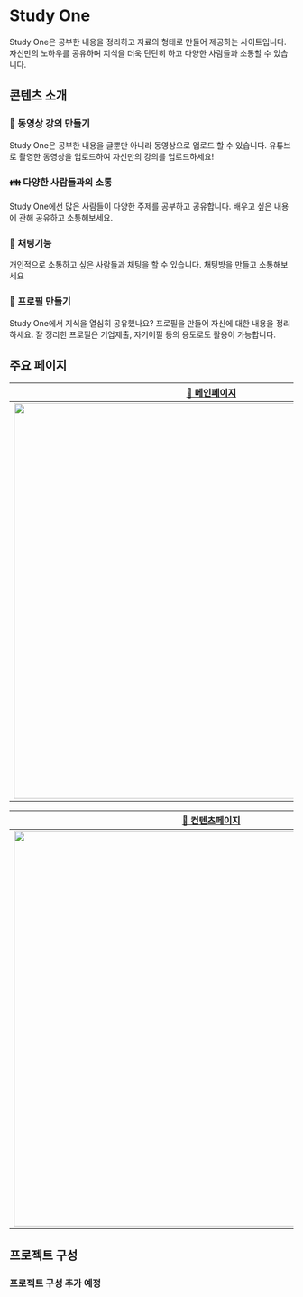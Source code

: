 # Study One
Study One은 공부한 내용을 정리하고 자료의 형태로 만들어 제공하는 사이트입니다. 자신만의 노하우를 공유하며 지식을 더욱 단단히 하고 다양한 사람들과 소통할 수 있습니다.

## 콘텐츠 소개
### :movie_camera: 동영상 강의 만들기
Study One은 공부한 내용을 글뿐만 아니라 동영상으로 업로드 할 수 있습니다. 유튜브로 촬영한 동영상을 업로드하여 자신만의 강의를 업로드하세요!

### :family: 다양한 사람들과의 소통
Study One에선 많은 사람들이 다양한 주제를 공부하고 공유합니다. 배우고 싶은 내용에 관해 공유하고 소통해보세요.

### :speech_balloon: 채팅기능
개인적으로 소통하고 싶은 사람들과 채팅을 할 수 있습니다. 채팅방을 만들고 소통해보세요

### :european_castle: 프로필 만들기
Study One에서 지식을 열심히 공유했나요? 프로필을 만들어 자신에 대한 내용을 정리하세요. 잘 정리한 프로필은 기업제출, 자기어필 등의 용도로도 활용이 가능합니다. 

## 주요 페이지
|[🔗 메인페이지](link-here)|[🔗 로그인페이지](link-here)|[🔗 프로젝트페이지](link-here)|[🔗 스터디페이지](link-here)|
|:--:|:--:|:--:|:--:|
|<img width='700' src='https://user-images.githubusercontent.com/34386511/120405695-217ef580-c384-11eb-8e67-15fd74cede99.png'>|<img width='700' src='https://user-images.githubusercontent.com/34386511/119347459-85475580-bcd6-11eb-97db-37ed18d3a1c2.png'>|<img width='700' src='https://user-images.githubusercontent.com/34386511/119347583-ab6cf580-bcd6-11eb-8d70-f195275a9a3f.png'>|<img width='700' src='https://user-images.githubusercontent.com/34386511/120405810-630fa080-c384-11eb-95eb-f76ea3561a98.png'>|

|[🔗 컨텐츠페이지](link-here)|[🔗 회원가입페이지](link-here)|[🔗 컨텐츠댓글기능](link-here)|[🔗 프로필페이지](link-here)|
|:--:|:--:|:--:|:--:|
|<img width='700' src='https://user-images.githubusercontent.com/34386511/120406251-635c6b80-c385-11eb-9dc7-9bc411d46b09.png'>|<img width='700' src='https://user-images.githubusercontent.com/34386511/120406341-90108300-c385-11eb-9062-b3a04ec05bbe.png'>|<img width='700' src='https://user-images.githubusercontent.com/34386511/120406396-b33b3280-c385-11eb-92e6-ee3f03a1fe2c.png'>|<img width='700' src='https://user-images.githubusercontent.com/34386511/120406396-b33b3280-c385-11eb-92e6-ee3f03a1fe2c.png'>|
## 프로젝트 구성
### 프로젝트 구성 추가 예정
